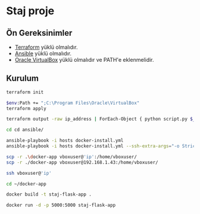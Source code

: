 # Staj proje

## Ön Gereksinimler

- [Terraform](https://www.terraform.io/downloads.html) yüklü olmalıdır.
- [Ansible](https://docs.ansible.com/ansible/latest/installation_guide/intro_installation.html) yüklü olmalıdır.
- [Oracle VirtualBox](https://www.virtualbox.org/) yüklü olmalıdır ve PATH'e eklenmelidir.

## Kurulum

   ```bash
   terraform init
   
   $env:Path += ";C:\Program Files\Oracle\VirtualBox"
   terraform apply

   terraform output -raw ip_address | ForEach-Object { python script.py $_ }

   cd cd ansible/
   
   ansible-playbook -i hosts docker-install.yml
   ansible-playbook -i hosts docker-install.yml --ssh-extra-args="-o StrictHostKeyChecking=no"

   scp -r .\docker-app vboxuser@'ip':/home/vboxuser/
   scp -r ./docker-app vboxuser@192.168.1.43:/home/vboxuser/

   ssh vboxuser@'ip'

   cd ~/docker-app

   docker build -t staj-flask-app .

   docker run -d -p 5000:5000 staj-flask-app
